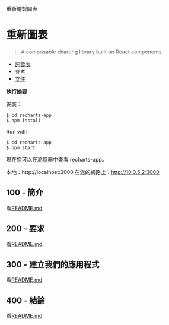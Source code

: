 重新繪製圖表

# 重新圖表

> A composable charting library built on React components.

-   [詞彙表](./GLOSSARY.md)
-   [參考](./REFERENCES.md)
-   [文件](./DOCUMENTATION.md)

**執行摘要**

安裝：

    $ cd recharts-app
    $ npm install

Run with:

    $ cd recharts-app
    $ npm start

現在您可以在瀏覽器中查看 recharts-app。

本地：http&#x3A;//localhost:3000
  在您的網路上：<http://10.0.5.2:3000>

## 100 - 簡介

看[README.md](./100/README.md)

## 200 - 要求

看[README.md](./200/README.md)

## 300 - 建立我們的應用程式

看[README.md](./300/README.md)

## 400 - 結論

看[README.md](./400/README.md)
